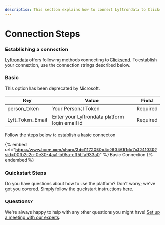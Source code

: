 ```yaml
---
description: This section explains how to connect Lyftrondata to Clicksend.
---
```


# Connection Steps

### Establishing a connection

[Lyftrondata](https://www.lyftrondata.com) offers following methods connecting to [Clicksend](https://www.lyftrondata.com/integration/marketing-analytics/click-send/). To establish your connection, use the connection strings described below.

### Basic

This option has been deprecated by Microsoft.

| Key                | Value                                          | Field    |
| ------------------ | ---------------------------------------------- | -------- |
| person\_token      | Your Personal Token                            | Required |
| Lyft\_Token\_Email | Enter your Lyftrondata platform login email id | Required |

Follow the steps below to establish a basic connection

{% embed url="https://www.loom.com/share/3dfd1172050c4c0694651de7c3241939?sid=00fb2d2c-0e30-4aa1-b05a-cff5bfa933a0" %}
Basic Connection
{% endembed %}

### Quickstart Steps

Do you have questions about how to use the platform? Don't worry; we've got you covered. Simply follow the quickstart instructions [here](README.md).

### Questions? <a href="#questions" id="questions"></a>

We're always happy to help with any other questions you might have! [Set up a meeting with our experts](https://www.lyftrondata.com/book-a-meeting/).
